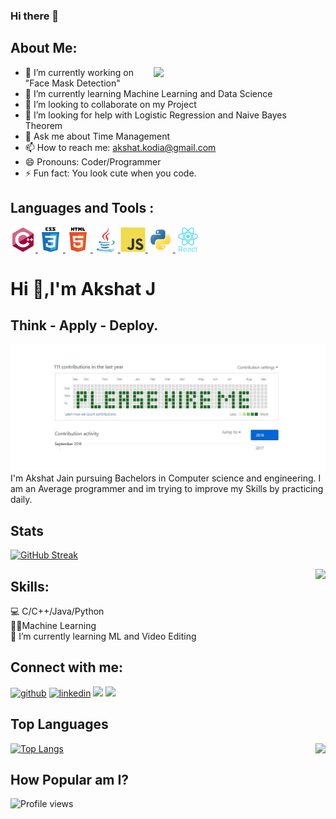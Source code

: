 ### Hi there 👋 

<!--
**akshatprogrammer/akshatprogrammer** is a ✨ _special_ ✨ repository because its `README.md` (this file) appears on your GitHub profile.
-->
## About Me:
<img
  align="right"
  width="275x"
  src="https://miro.medium.com/max/1400/1*0FqDC0_r1f5xFz3IywLYRA.jpeg"
/>

- 🔭 I’m currently working on "Face Mask Detection"
- 🌱 I’m currently learning Machine Learning and Data Science
- 👯 I’m looking to collaborate on my Project
- 🤔 I’m looking for help with Logistic Regression and Naive Bayes Theorem 
- 💬 Ask me about Time Management 
- 📫 How to reach me: akshat.kodia@gmail.com
- 😄 Pronouns: Coder/Programmer
- ⚡ Fun fact: You look cute when you code.

<h2 align="left">Languages and Tools :</h2>
<p align="left"> 
  <a href="https://www.w3schools.com/cpp/" target="_blank"> <img src="https://raw.githubusercontent.com/devicons/devicon/master/icons/cplusplus/cplusplus-original.svg" alt="cplusplus" width="40" height="40"/> 
  </a> 
  <a href="https://www.w3schools.com/css/" target="_blank"> <img src="https://raw.githubusercontent.com/devicons/devicon/master/icons/css3/css3-original-wordmark.svg" alt="css3" width="40" height="40"/> 
  </a> 
  <a href="https://www.w3.org/html/" target="_blank"> <img src="https://raw.githubusercontent.com/devicons/devicon/master/icons/html5/html5-original-wordmark.svg" alt="html5" width="40" height="40"/> 
  </a> 
  <a href="https://www.java.com" target="_blank"> <img src="https://raw.githubusercontent.com/devicons/devicon/master/icons/java/java-original.svg" alt="java" width="40" height="40"/> 
  </a> 
  <a href="https://developer.mozilla.org/en-US/docs/Web/JavaScript" target="_blank"> <img src="https://raw.githubusercontent.com/devicons/devicon/master/icons/javascript/javascript-original.svg" alt="javascript" width="40" height="40"/> 
  </a> 
  <a href="https://www.python.org" target="_blank"> <img src="https://raw.githubusercontent.com/devicons/devicon/master/icons/python/python-original.svg" alt="python" width="40" height="40"/> 
  </a> 
  <a href="https://reactjs.org/" target="_blank"> <img src="https://raw.githubusercontent.com/devicons/devicon/master/icons/react/react-original-wordmark.svg" alt="react" width="40" height="40"/> 
  </a> 
</p>

# Hi  👋,I'm Akshat J
## Think - Apply - Deploy.
![](https://github.com/akshatprogrammer/akshatprogrammer/blob/main/hqculc19byl11.jpg)
I'm Akshat Jain pursuing Bachelors in Computer science and engineering. I am an Average programmer and im trying to improve my Skills by practicing daily. </br>

## Stats
 [![GitHub Streak](https://github-readme-streak-stats.herokuapp.com/?user=akshatprogrammer&theme=neon-dark)](https://git.io/streak-stats)

  <img
    align="right"
    height="165"
    src="https://github-readme-stats.vercel.app/api?username=akshatprogrammer&count_private=true&show_icons=true&custom_title=Github%20Status&hide=issues&hide_border=true&bg_color=ffffff00&title_color=f65800&icon_color=32ff7b&text_color=FF7B32"
       />
              
## Skills:
💻 C/C++/Java/Python </br>
👨‍💻Machine Learning</br>
🎯 I’m currently learning ML and Video Editing </br>

## Connect with me: 
[<img src='https://cdn.jsdelivr.net/npm/simple-icons@3.0.1/icons/github.svg' alt='github' height='40'>](https://github.com/akshatprogrammer)
[<img src='https://raw.githubusercontent.com/peterthehan/peterthehan/master/assets/linkedin.svg' alt='linkedin' height='40'>](https://www.linkedin.com/in/akshatjaingeu/) 
[<img src='https://image.flaticon.com/icons/png/512/1384/1384063.png' height='40'>](https://www.instagram.com/jjainakshat/) 
[<img src='https://raw.githubusercontent.com/rahuldkjain/github-profile-readme-generator/master/src/images/icons/Social/hackerrank.svg' height='40'>](https://www.hackerrank.com/akshat_kodia)</br>
## Top Languages 
[![Top Langs](https://github-readme-stats.vercel.app/api/top-langs/?username=akshatprogrammer)](https://github.com/anuraghazra/github-readme-stats)
 <img
    align="right"
    src="https://github-readme-stats.vercel.app/api/top-langs/?username=rafacdomin&layout=compact&exclude_repo=PingMeRN&hide_border=true&bg_color=ffffff00&title_color=f65800&icon_color=32ff7b&text_color=FF7B32"
       />
## How Popular am I?
![Profile views](https://gpvc.arturio.dev/akshatprogrammer)</br>
